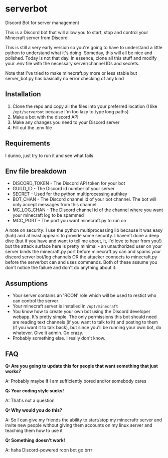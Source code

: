 # serverbot
Discord Bot for server management

This is a Discord bot that will allow you to start, stop and control your Minecraft server from Discord

This is still a very early version so you're going to have to understand a little python to understand what it's doing.
Someday, this will all be nice and polished. Today is not that day.
In essence, clone all this stuff and modify your .env file with the necessary server/channel IDs and secrets.

Note that I've tried to make minecraft.py more or less stable but server_bot.py has basically no error checking of any kind

## Installation

1. Clone the repo and copy all the files into your preferred location (I like `/opt/serverbot` because I'm too lazy to type long paths)
2. Make a bot with the discord API
3. Make any changes you need to your Discord server
4. Fill out the .env file

## Requirements

I dunno, just try to run it and see what fails

## Env file breakdown

- DISCORD_TOKEN - The Discord API token for your bot
- GUILD_ID - The Discord id number of your server
- SECRET - Used for the python multiprocessing authkey
- BOT_CHAN - The Discord channel id of your bot channel. The bot will only accept messages from this channel
- MC_LOG_CHAN - The Discord channel id of the channel where you want your minecraft log to be spammed
- MCC_PORT - The port you want minecraft.py to run on

A note on security: I use the python multiprocessing lib because it was easy (hah) and at least appears to provide some security.
I haven't done a deep dive (but if you have and want to tell me about, it, I'd love to hear from you!) but the attack surface here
is pretty minimal - an unauthorized user on your server binds the minecraft.py port before minecraft.py can and spams your discord
server bot/log channels OR the attacker connects to minecraft.py before the serverbot can and uses commands.
Both of these assume you don't notice the failure and don't do anything about it.

## Assumptions

- Your server contains an 'RCON' role which will be used to restict who can control the server
- Your minecraft server is installed in `/opt/minecraft`
- You know how to create your own bot using the Discord developer webapp. It's pretty simple. The only permissions this bot
  should need are reading text channels (if you want to talk to it) and posting to them (if you want it to talk back),
  but since you'll be running your own bot, do whatever. Give it admin. Go crazy.
- Probably something else. I really don't know.

## FAQ

**Q: Are you going to update this for people that want something that just works?**

A: Probably maybe if I am sufficiently bored and/or somebody cares

**Q: Your coding style sucks!**

A: That's not a question

**Q: Why would you do this?**

A: So I can give my friends the ability to start/stop my minecraftr server and invite new people without 
giving them accounts on my linux server and teaching them how to use it

**Q: Something doesn't work!**

A: haha Discord-powered rcon bot go brrr
